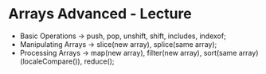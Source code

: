 # Arrays Advanced - Lecture

* Basic Operations -> push, pop, unshift, shift, includes, indexof;
* Manipulating Arrays -> slice(new array), splice(same array);
* Processing Arrays -> map(new array), filter(new array), sort(same array)(localeCompare()), reduce();

